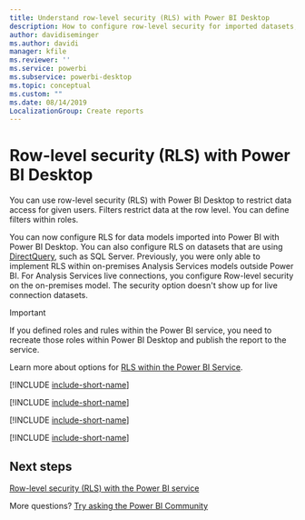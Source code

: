 ```yaml
---
title: Understand row-level security (RLS) with Power BI Desktop
description: How to configure row-level security for imported datasets, and DirectQuery, within Power BI Desktop.
author: davidiseminger
ms.author: davidi
manager: kfile
ms.reviewer: ''
ms.service: powerbi
ms.subservice: powerbi-desktop
ms.topic: conceptual
ms.custom: ""
ms.date: 08/14/2019 
LocalizationGroup: Create reports
---
```


# Row-level security (RLS) with Power BI Desktop

You can use row-level security (RLS) with Power BI Desktop to restrict data access for given users. Filters restrict data at the row level. You can define filters within roles.

You can now configure RLS for data models imported into Power BI with Power BI Desktop. You can also configure RLS on datasets that are using [DirectQuery](desktop-use-directquery.md), such as SQL Server. Previously, you were only able to implement RLS within on-premises Analysis Services models outside Power BI. For Analysis Services live connections, you configure Row-level security on the on-premises model. The security option doesn't show up for live connection datasets.

> [!IMPORTANT]
> If you defined roles and rules within the Power BI service, you need to recreate those roles within Power BI Desktop and publish the report to the service.

Learn more about options for [RLS within the Power BI Service](service-admin-rls.md).

[!INCLUDE [include-short-name](./includes/rls-desktop-define-roles.md)]

[!INCLUDE [include-short-name](./includes/rls-desktop-view-as-roles.md)]

[!INCLUDE [include-short-name](./includes/rls-limitations.md)]

[!INCLUDE [include-short-name](./includes/rls-faq.md)]

## Next steps

[Row-level security (RLS) with the Power BI service](service-admin-rls.md)  

More questions? [Try asking the Power BI Community](http://community.powerbi.com/)